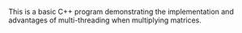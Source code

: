 This is a basic C++ program demonstrating the implementation and advantages of multi-threading when multiplying matrices. 
